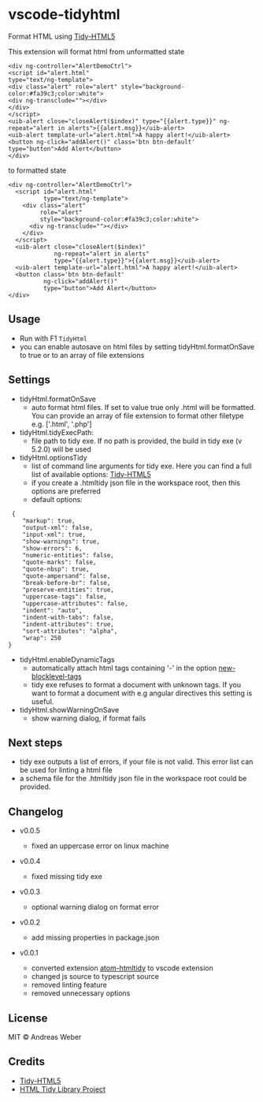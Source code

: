 # vscode-tidyhtml

Format HTML using [Tidy-HTML5](http://www.html-tidy.org/)

This extension will format html from unformatted state

```
<div ng-controller="AlertDemoCtrl">
<script id="alert.html"
type="text/ng-template">
<div class="alert" role="alert" style="background-color:#fa39c3;color:white">
<div ng-transclude=""></div>
</div>
</script>
<uib-alert close="closeAlert($index)" type="{{alert.type}}" ng-repeat="alert in alerts">{{alert.msg}}</uib-alert>
<uib-alert template-url="alert.html">A happy alert!</uib-alert>
<button ng-click="addAlert()" class='btn btn-default' type="button">Add Alert</button>
</div>
```

to formatted state
```
<div ng-controller="AlertDemoCtrl">
  <script id="alert.html"
          type="text/ng-template">
    <div class="alert"
         role="alert"
         style="background-color:#fa39c3;color:white">
      <div ng-transclude=""></div>
    </div>
  </script>
  <uib-alert close="closeAlert($index)"
             ng-repeat="alert in alerts"
             type="{{alert.type}}">{{alert.msg}}</uib-alert>
  <uib-alert template-url="alert.html">A happy alert!</uib-alert>
  <button class='btn btn-default'
          ng-click="addAlert()"
          type="button">Add Alert</button>
</div>
```

## Usage

* Run with F1 ```TidyHtml```
* you can enable autosave on html files by setting tidyHtml.formatOnSave to true or to an array of file extensions

## Settings
* tidyHtml.formatOnSave
    * auto format html files. If set to value true only .html will be formatted. You can provide an array of file extension to format other filetype e.g. ['.html', '.php']
* tidyHtml.tidyExecPath:
    * file path to tidy exe. If no path is provided, the build in tidy exe (v 5.2.0) will be used
* tidyHtml.optionsTidy
    * list of command line arguments for tidy exe. Here you can find a full list of available options: [Tidy-HTML5](http://api.html-tidy.org/tidy/quickref_5.2.0.html)
    * if you create a .htmltidy json file in the workspace root, then this options are preferred
    * default options:
```
 {
    "markup": true,
    "output-xml": false,
    "input-xml": true,
    "show-warnings": true,
    "show-errors": 6,
    "numeric-entities": false,
    "quote-marks": false,
    "quote-nbsp": true,
    "quote-ampersand": false,
    "break-before-br": false,
    "preserve-entities": true,
    "uppercase-tags": false,
    "uppercase-attributes": false,
    "indent": "auto",
    "indent-with-tabs": false,
    "indent-attributes": true,
    "sort-attributes": "alpha",
    "wrap": 250
}
```
* tidyHtml.enableDynamicTags
    * automatically attach html tags containing '-' in the option [new-blocklevel-tags](http://api.html-tidy.org/tidy/quickref_5.2.0.html#new-blocklevel-tags)
    * tidy exe refuses to format a document with unknown tags. If you want to format a document with e.g angular directives this setting is useful.
* tidyHtml.showWarningOnSave
    * show warning dialog, if format fails


## Next steps
* tidy exe outputs a list of errors, if your file is not valid. This error list can be used for linting a html file
* a schema file for the .htmltidy json file in the workspace root could be provided.

## Changelog

* v0.0.5 
	* fixed an uppercase error on linux machine

* v0.0.4
    * fixed missing tidy exe

* v0.0.3
    * optional warning dialog on format error

* v0.0.2
    * add missing properties in package.json

* v0.0.1
    * converted extension [atom-htmltidy](https://atom.io/packages/atom-htmltidy) to vscode extension
    * changed js source to typescript source
    * removed linting feature
    * removed unnecessary options

## License

MIT © Andreas Weber

Credits
-------
* [Tidy-HTML5](http://www.html-tidy.org/)
* [HTML Tidy Library Project](http://tidy.sourceforge.net/)

